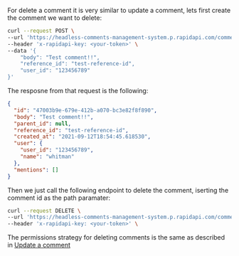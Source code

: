 For delete a comment it is very similar to update a comment, lets first create the comment we want to delete:

```bash
curl --request POST \
--url 'https://headless-comments-management-system.p.rapidapi.com/comments' \
--header 'x-rapidapi-key: <your-token>' \
--data '{
    "body": "Test comment!!",
    "reference_id": "test-reference-id",
    "user_id": "123456789"
}'
```

The resposne from that request is the following:

```json
{
  "id": "47003b9e-679e-412b-a070-bc3e82f8f890",
  "body": "Test comment!!",
  "parent_id": null,
  "reference_id": "test-reference-id",
  "created_at": "2021-09-12T18:54:45.618530",
  "user": {
    "user_id": "123456789",
    "name": "whitman"
  },
  "mentions": []
}
```

Then we just call the following endpoint to delete the comment, iserting the comment id as the path paramater:

```bash
curl --request DELETE \
--url 'https://headless-comments-management-system.p.rapidapi.com/comments/47003b9e-679e-412b-a070-bc3e82f8f890' \
--header 'x-rapidapi-key: <your-token>' \
```

The permissions strategy for deleting comments is the same as described in [Update a comment](update-a-comment.md)
